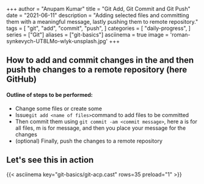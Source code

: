 +++
author = "Anupam Kumar"
title = "Git Add, Git Commit and Git Push"
date = "2021-06-11"
description = "Adding selected files and committing them with a meaningful message, lastly pushing them to remote repository."
tags = [
    "git",
    "add",
    "commit",
    "push",
]
categories = [
    "daily-progress",
]
series = ["Git"]
aliases = ["git-basics"]
asciinema = true
image = 'roman-synkevych-UT8LMo-wlyk-unsplash.jpg'
+++

## How to add and commit changes in the and then push the changes to a remote repository (here GitHub)

#### Outline of steps to be performed:
* Change some files or create some
* Issue``` git add <name of files> ```command to add files to be committed
* Then commit them using ``` git commit -am <commit message> ```, here a is for all files, m is for message, and then you place your message for the changes
* (optional) Finally, push the changes to a remote repository

## Let's see this in action

{{< asciinema key="git-basics/git-acp.cast" rows=35 preload="1" >}}
